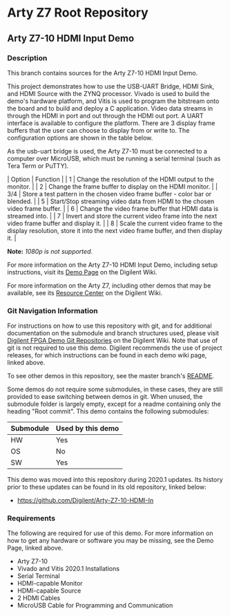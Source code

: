# Arty Z7 Root Repository

## Arty Z7-10 HDMI Input Demo

### Description

This branch contains sources for the Arty Z7-10 HDMI Input Demo.

This project demonstrates how to use the USB-UART Bridge, HDMI Sink, and HDMI Source with the ZYNQ processor. Vivado is used to build the demo's hardware platform, and Vitis is used to program the bitstream onto the board and to build and deploy a C application. Video data streams in through the HDMI in port and out through the HDMI out port. A UART interface is available to configure the platform. There are 3 display frame buffers that the user can choose to display from or write to. The configuration options are shown in the table below.

As the usb-uart bridge is used, the Arty Z7-10 must be connected to a computer over MicroUSB, which must be running a serial terminal (such as Tera Term or PuTTY).

| Option | Function |
| 1 | Change the resolution of the HDMI output to the monitor. |
| 2 | Change the frame buffer to display on the HDMI monitor. |
| 3/4 | Store a test pattern in the chosen video frame buffer - color bar or blended. |
| 5 | Start/Stop streaming video data from HDMI to the chosen video frame buffer. |
| 6 | Change the video frame buffer that HDMI data is streamed into. |
| 7 | Invert and store the current video frame into the next video frame buffer and display it. |
| 8 | Scale the current video frame to the display resolution, store it into the next video frame buffer, and then display it. |

**Note:** *1080p is not supported.*

For more information on the Arty Z7-10 HDMI Input Demo, including setup instructions, visit its [Demo Page](https://reference.digilentinc.com/reference/programmable-logic/arty-z7/demos/hdmi-input) on the Digilent Wiki.

For more information on the Arty Z7, including other demos that may be available, see its [Resource Center](https://reference.digilentinc.com/reference/programmable-logic/arty-z7/start) on the Digilent Wiki.

### Git Navigation Information

For instructions on how to use this repository with git, and for additional documentation on the submodule and branch structures used, please visit [Digilent FPGA Demo Git Repositories](https://reference.digilentinc.com/reference/programmable-logic/documents/git) on the Digilent Wiki. Note that use of git is not required to use this demo. Digilent recommends the use of project releases, for which instructions can be found in each demo wiki page, linked above.

To see other demos in this repository, see the master branch's [README](https://github.com/Digilent/Arty-Z7).

Some demos do not require some submodules, in these cases, they are still provided to ease switching between demos in git. When unused, the submodule folder is largely empty, except for a readme containing only the heading "Root commit". This demo contains the following submodules:

| Submodule | Used by this demo |
|-----------|-------------------|
| HW        | Yes               |
| OS        | No                |
| SW        | Yes               |

This demo was moved into this repository during 2020.1 updates. Its history prior to these updates can be found in its old repository, linked below:
* https://github.com/Digilent/Arty-Z7-10-HDMI-In

### Requirements

The following are required for use of this demo. For more information on how to get any hardware or software you may be missing, see the Demo Page, linked above.

* Arty Z7-10
* Vivado and Vitis 2020.1 Installations
* Serial Terminal
* HDMI-capable Monitor
* HDMI-capable Source
* 2 HDMI Cables
* MicroUSB Cable for Programming and Communication